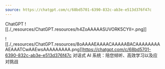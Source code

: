 ```yaml
---
source: https://chatgpt.com/c/68bd5701-6390-832c-ab3e-e513d376f47c
---
```

ChatGPT
![[./_resources/ChatGPT.resources/h4ZoAAAAASUVORK5CYII=.png]]

![[./_resources/ChatGPT.resources/8oAAAAEAAAACAAAAABACAAAAAAAAAEAAATCwAAEwsAAAAAAAAA.png]]<https://chatgpt.com/c/68bd5701-6390-832c-ab3e-e513d376f47c>
对话式 AI 系统：陪您倾听、高效学习以及应对挑战
